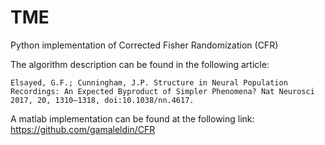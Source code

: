 # TME
Python implementation of Corrected Fisher Randomization (CFR)

The algorithm description can be found in the following article:
```
Elsayed, G.F.; Cunningham, J.P. Structure in Neural Population Recordings: An Expected Byproduct of Simpler Phenomena? Nat Neurosci 2017, 20, 1310–1318, doi:10.1038/nn.4617.
```

A matlab implementation can be found at the following link:
https://github.com/gamaleldin/CFR
